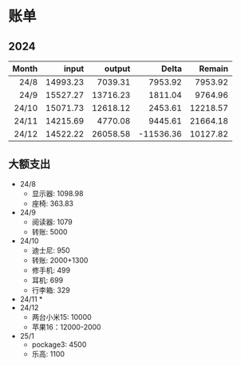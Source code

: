 # 账单
## 2024
| Month |    input |   output |     Delta |   Remain |
| ----: | -------: | -------: | --------: | -------: |
|  24/8 | 14993.23 |  7039.31 |   7953.92 |  7953.92 |
|  24/9 | 15527.27 | 13716.23 |   1811.04 |  9764.96 |
| 24/10 | 15071.73 | 12618.12 |   2453.61 | 12218.57 |
| 24/11 | 14215.69 |  4770.08 |   9445.61 | 21664.18 |
| 24/12 | 14522.22 | 26058.58 | -11536.36 | 10127.82 |
## 大额支出
* 24/8
  * 显示器: 1098.98
  * 座椅: 363.83
* 24/9
  * 阅读器: 1079
  * 转账: 5000
* 24/10
  * 迪士尼: 950
  * 转账: 2000+1300
  * 修手机: 499
  * 耳机: 699
  * 行李箱: 329
* 24/11
  * 
* 24/12
  * 两台小米15: 10000
  * 苹果16：12000-2000
* 25/1
  * pockage3: 4500
  * 乐高: 1100